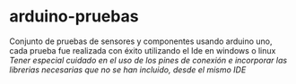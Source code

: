 # arduino-pruebas
Conjunto de pruebas de sensores y componentes usando arduino uno, cada prueba fue realizada con éxito utilizando el Ide en windows o linux
*Tener especial cuidado en el uso de los pines de conexión e incorporar las librerias necesarias que no se han incluido, desde el mismo IDE*
